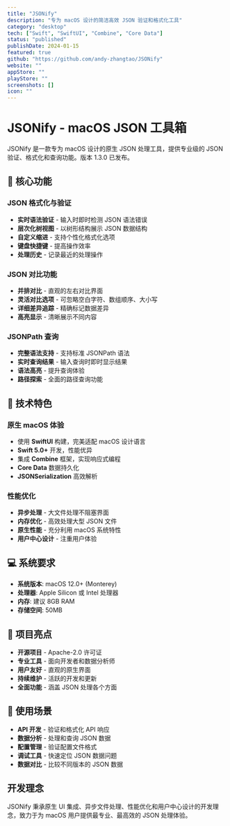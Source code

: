 ```yaml
---
title: "JSONify"
description: "专为 macOS 设计的简洁高效 JSON 验证和格式化工具"
category: "desktop"
tech: ["Swift", "SwiftUI", "Combine", "Core Data"]
status: "published"
publishDate: 2024-01-15
featured: true
github: "https://github.com/andy-zhangtao/JSONify"
website: ""
appStore: ""
playStore: ""
screenshots: []
icon: ""
---
```


# JSONify - macOS JSON 工具箱

JSONify 是一款专为 macOS 设计的原生 JSON 处理工具，提供专业级的 JSON 验证、格式化和查询功能。版本 1.3.0 已发布。

## 🎯 核心功能

### JSON 格式化与验证
- **实时语法验证** - 输入时即时检测 JSON 语法错误
- **层次化树视图** - 以树形结构展示 JSON 数据结构
- **自定义缩进** - 支持个性化格式化选项
- **键盘快捷键** - 提高操作效率
- **处理历史** - 记录最近的处理操作

### JSON 对比功能
- **并排对比** - 直观的左右对比界面
- **灵活对比选项** - 可忽略空白字符、数组顺序、大小写
- **详细差异追踪** - 精确标记数据差异
- **高亮显示** - 清晰展示不同内容

### JSONPath 查询
- **完整语法支持** - 支持标准 JSONPath 语法
- **实时查询结果** - 输入查询时即时显示结果
- **语法高亮** - 提升查询体验
- **路径探索** - 全面的路径查询功能

## 🔧 技术特色

### 原生 macOS 体验
- 使用 **SwiftUI** 构建，完美适配 macOS 设计语言
- **Swift 5.0+** 开发，性能优异
- 集成 **Combine** 框架，实现响应式编程
- **Core Data** 数据持久化
- **JSONSerialization** 高效解析

### 性能优化
- **异步处理** - 大文件处理不阻塞界面
- **内存优化** - 高效处理大型 JSON 文件
- **原生性能** - 充分利用 macOS 系统特性
- **用户中心设计** - 注重用户体验

## 💻 系统要求

- **系统版本**: macOS 12.0+ (Monterey)
- **处理器**: Apple Silicon 或 Intel 处理器
- **内存**: 建议 8GB RAM
- **存储空间**: 50MB

## 🌟 项目亮点

- **开源项目** - Apache-2.0 许可证
- **专业工具** - 面向开发者和数据分析师
- **用户友好** - 直观的原生界面
- **持续维护** - 活跃的开发和更新
- **全面功能** - 涵盖 JSON 处理各个方面

## 🚀 使用场景

- **API 开发** - 验证和格式化 API 响应
- **数据分析** - 处理和查询 JSON 数据
- **配置管理** - 验证配置文件格式
- **调试工具** - 快速定位 JSON 数据问题
- **数据对比** - 比较不同版本的 JSON 数据

## 开发理念

JSONify 秉承原生 UI 集成、异步文件处理、性能优化和用户中心设计的开发理念，致力于为 macOS 用户提供最专业、最高效的 JSON 处理体验。